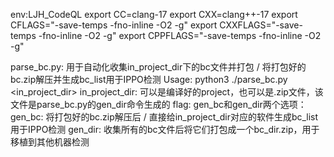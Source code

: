env:LJH_CodeQL
    export CC=clang-17
    export CXX=clang++-17
    export CFLAGS="-save-temps -fno-inline -O2 -g"
    export CXXFLAGS="-save-temps -fno-inline -O2 -g"
    export CPPFLAGS="-save-temps -fno-inline -O2 -g"


parse_bc.py: 用于自动化收集in_project_dir下的bc文件并打包 / 将打包好的bc.zip解压并生成bc_list用于IPPO检测
    Usage: python3 ./parse_bc.py <in_project_dir> <flag>
        in_project_dir: 可以是编译好的project，也可以是.zip文件，该文件是parse_bc.py的gen_dir命令生成的
        flag: gen_bc和gen_dir两个选项：
            gen_bc: 将打包好的bc.zip解压后 / 直接给in_project_dir对应的软件生成bc_list用于IPPO检测
            gen_dir: 收集所有的bc文件后将它们打包成一个bc_dir.zip，用于移植到其他机器检测
        